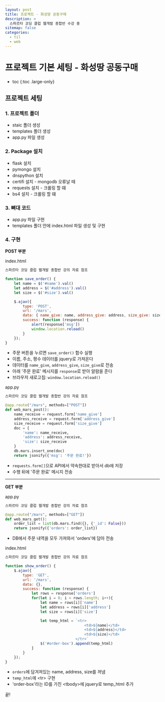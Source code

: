 ```yaml
---
layout: post
title: 프로젝트 - 화성땅 공동구매
description: >
  스파르타 코딩 클럽 웹개발 종합반 수강 중
sitemap: false
categories:
  - til
  - web
---
```


# 프로젝트 기본 세팅 - 화성땅 공동구매

* toc
{:toc .large-only}

## 프로젝트 세팅

### 1. 프로젝트 폴더

- staic 폴더 생성
- templates 폴더 생성
- app.py 파일 생성

### 2. Package 설치

- flask 설치
- pymongo 설치
- dnspython 설치
- certifi 설치 - mongodb 오류날 때
- requests 설치 - 크롤링 할 떄
- bs4 설치 - 크롤링 할 떄

### 3. 뼈대 코드

- app.py 파일 구현
- templates 폴더 안에 index.html 파일 생성 및 구현

### 4. 구현

__POST 부분__  

index.html
```js
스파르타 코딩 클럽 웹개발 종합반 강의 자료 참조

function save_order() {
    let name = $('#name').val()
    let address = $('#address').val()
    let size = $('#size').val()

    $.ajax({
        type: 'POST',
        url: '/mars',
        data: { name_give: name, address_give: address, size_give: size },
        success: function (response) {
            alert(response['msg'])
            window.location.reload()
        }
    });
}
```
- 주문 버튼을 누르면 `save_order()` 함수 실행
- 이름, 주소, 평수 데이터를 jquery로 가져온다
- 데이터를 `name_give`, `address_give`, `size_give`로 전송
- 아래 '주문 완료' 메시지를 `response`로 받아 알람을 준다
- 브라우저 새로고침: `window.location.reload()`

app.py
```py
스파르타 코딩 클럽 웹개발 종합반 강의 자료 참조

@app.route("/mars", methods=["POST"])
def web_mars_post():
    name_receive = request.form['name_give']
    address_receive = request.form['address_give']
    size_receive = request.form['size_give']
    doc = {
        'name': name_receive,
        'address': address_receive,
        'size': size_receive
    }
    db.mars.insert_one(doc)
    return jsonify({'msg': '주문 완료!'})
```
- `requests.form[]`으로 API에서 약속한대로 받아서 db에 저장
- 수행 뒤에 '주문 완료' 메시지 전송

---

__GET 부분__

app.py
```py
스파르타 코딩 클럽 웹개발 종합반 강의 자료 참조

@app.route("/mars", methods=["GET"])
def web_mars_get():
    order_list = list(db.mars.find({}, {'_id': False}))
    return jsonify({'orders': order_list})
```
- DB에서 주문 내역을 모두 가져와서 'orders'에 담아 전송

index.html
```js
스파르타 코딩 클럽 웹개발 종합반 강의 자료 참조

function show_order() {
    $.ajax({
        type: 'GET',
        url: '/mars',
        data: {},
        success: function (response) {
            let rows = response['orders']
            for(let i = 0; i < rows.length; i++){
                let name = rows[i]['name']
                let address = rows[i]['address']
                let size = rows[i]['size']

                let temp_html = `<tr>
                                    <td>${name}</td>
                                    <td>${address}</td>
                                    <td>${size}</td>
                                </tr>`
                $('#order-box').append(temp_html)
            }
        }
    });
}

```
- `orders`에 담겨져있는 name, address, size를 꺼냄
- `temp_html`에 \<tr> 구현
- 'order-box'라는 ID를 가진 \<tbody>에 jquery로 temp_html 추가

끝!